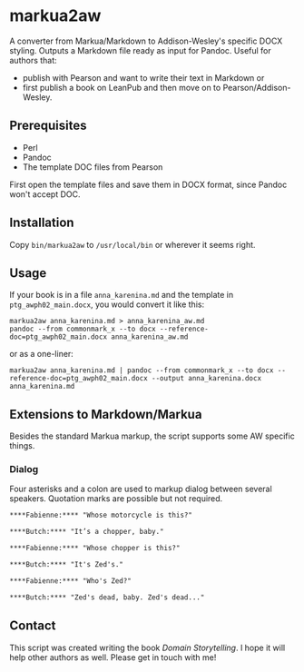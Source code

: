 # markua2aw

A converter from Markua/Markdown to Addison-Wesley's specific DOCX styling.
Outputs a Markdown file ready as input for Pandoc.
Useful for authors that:

* publish with Pearson and want to write their text in Markdown or
* first publish a book on LeanPub and then move on to Pearson/Addison-Wesley.

## Prerequisites

* Perl
* Pandoc
* The template DOC files from Pearson

First open the template files and save them in DOCX format, since Pandoc won't accept DOC.

## Installation

Copy `bin/markua2aw` to `/usr/local/bin` or wherever it seems right.

## Usage

If your book is in a file `anna_karenina.md` and the template in `ptg_awph02_main.docx`, you would convert it like this:

```fish
markua2aw anna_karenina.md > anna_karenina_aw.md
pandoc --from commonmark_x --to docx --reference-doc=ptg_awph02_main.docx anna_karenina_aw.md
```

or as a one-liner:

```fish
markua2aw anna_karenina.md | pandoc --from commonmark_x --to docx --reference-doc=ptg_awph02_main.docx --output anna_karenina.docx anna_karenina.md
```

## Extensions to Markdown/Markua

Besides the standard Markua markup, the script supports some AW specific things.

### Dialog

Four asterisks and a colon are used to markup dialog between several speakers. Quotation marks are possible but not required.

```markdown
****Fabienne:**** "Whose motorcycle is this?"

****Butch:**** "It’s a chopper, baby."

****Fabienne:**** "Whose chopper is this?"

****Butch:**** "It's Zed's."

****Fabienne:**** "Who's Zed?"

****Butch:**** "Zed's dead, baby. Zed's dead..."
```

## Contact

This script was created writing the book *Domain Storytelling*. I hope it will help other authors as well. Please get in touch with me!

